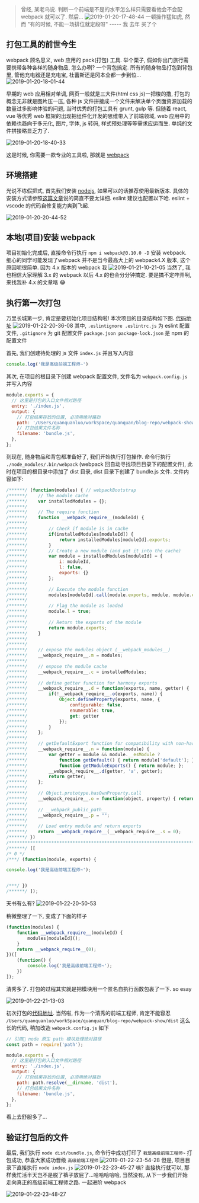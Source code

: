 > 曾经, 某老鸟说. 判断一个前端是不是的水平怎么样只需要看他会不会配 webpack 就可以了. 然后...
![2019-01-20-17-48-44](http://img.blog.niubishanshan.top/2019-01-20-17-48-44.png)
> 一顿操作猛如虎, 然而 "有的时候, 不能一场排位就定段呀" ----- 我  去年   买了个

## 打包工具的前世今生

webpack 顾名思义, web 应用的 pack(打包) 工具. 举个栗子, 假如你出门旅行需要携带各种各样的随身物品, 怎么办咧? 一个背包搞定. 所有的随身物品打包到背包里, 管他充电器还是充电宝, 杜蕾斯还是冈本全都一步到位...
![2019-01-20-18-01-44](http://img.blog.niubishanshan.top/2019-01-20-18-01-44.png)

早期的 web 应用相对单调, 网页一般就是三大件(html css js)一把梭的撸, 打包的概念无非就是图片压一压, 各种 js 文件拼接成一个文件来解决单个页面资源加载的数量过多影响体验的问题, 当时优秀的打包工具有 grunt, gulp 等. 但随着 react, vue 等优秀 web 框架的出现把组件化开发的思维带入了前端领域, web 应用中的依赖也趋向于多元化, 图片, 字体, js 转码, 样式预处理等等需求应运而生. 单纯的文件拼接略显乏力了.

![2019-01-20-18-40-33](http://img.blog.niubishanshan.top/2019-01-20-18-40-33.png)

这是时候, 你需要一款专业的工具啦, 那就是 [webpack](https://webpack.js.org/)

## 环境搭建

光说不练假把式, 首先我们安装 [nodejs](https://nodejs.org/en/), 如果可以的话推荐使用最新版本. 具体的安装方式请参照[这篇文章](https://juejin.im/post/5bfd43986fb9a049ed308f1a)说的简直不要太详细. eslint 建议也配置以下哈. eslint + vscode 的代码自修复能力爽到飞起.

![2019-01-20-20-44-52](http://img.blog.niubishanshan.top/2019-01-20-20-44-52.png)

## 本地(项目)安装 webpack

项目初始化完成后, 直接命令行执行 `npm i webpack@3.10.0 -D` 安装 webpack. 细心的同学可能发现了webpack 并不是当今最高大上的 webpack4.X 版本, 这个原因呢很简单. 因为 4.x 版本的 webpack 我
![2019-01-21-10-21-05](http://img.blog.niubishanshan.top/2019-01-21-10-21-05.png)
当然了, 我也相信大家理解 3.x 的 webpack 以后 4.x 的也会分分钟搞定. 要是搞不定咋弄咧, 来找我补 4.x 的文章咯 😂

## 执行第一次打包

万里长城第一步, 肯定是要初始化项目结构啦! 本次项目的目录结构如下图. [代码地址](https://github.com/luoquanquan/webpack-show/commit/efd7c6eed19936202fcb385a00bd46e52bcb4d7c)
![2019-01-22-20-36-08](http://img.blog.niubishanshan.top/2019-01-22-20-36-08.png)
其中, `.eslintignore .eslintrc.js` 为 eslint 配置文件, `.gitignore` 为 git 配置文件 `package.json package-lock.json` 是 npm 的配置文件

首先, 我们创建待处理的 js 文件 `index.js` 并且写入内容

```js
console.log('我是高级前端工程师~')
```

其次, 在项目的根目录下创建 webpack 配置文件, 文件名为 `webpack.config.js` 并写入内容

```js
module.exports = {
  // 这里是打包的入口文件相对路径
  entry: './index.js',
  output: {
    // 打包结果存放的位置, 必须用绝对路劲
    path: '/Users/quanquanluo/workSpace/quanquan/blog-repo/webpack-show/dist',
    // 打包结果文件名称
    filename: 'bundle.js',
  },
};
```

到现在, 随身物品和背包都准备好了, 我们开始执行打包操作. 命令行执行 `./node_modules/.bin/webpack` (webpack 回自动寻找项目目录下的配置文件), 此时在项目的根目录中添加了 dist 目录, dist 目录下创建了 bundle.js 文件. 文件内容如下:

```js
/******/ (function(modules) { // webpackBootstrap
/******/ 	// The module cache
/******/ 	var installedModules = {};
/******/
/******/ 	// The require function
/******/ 	function __webpack_require__(moduleId) {
/******/
/******/ 		// Check if module is in cache
/******/ 		if(installedModules[moduleId]) {
/******/ 			return installedModules[moduleId].exports;
/******/ 		}
/******/ 		// Create a new module (and put it into the cache)
/******/ 		var module = installedModules[moduleId] = {
/******/ 			i: moduleId,
/******/ 			l: false,
/******/ 			exports: {}
/******/ 		};
/******/
/******/ 		// Execute the module function
/******/ 		modules[moduleId].call(module.exports, module, module.exports, __webpack_require__);
/******/
/******/ 		// Flag the module as loaded
/******/ 		module.l = true;
/******/
/******/ 		// Return the exports of the module
/******/ 		return module.exports;
/******/ 	}
/******/
/******/
/******/ 	// expose the modules object (__webpack_modules__)
/******/ 	__webpack_require__.m = modules;
/******/
/******/ 	// expose the module cache
/******/ 	__webpack_require__.c = installedModules;
/******/
/******/ 	// define getter function for harmony exports
/******/ 	__webpack_require__.d = function(exports, name, getter) {
/******/ 		if(!__webpack_require__.o(exports, name)) {
/******/ 			Object.defineProperty(exports, name, {
/******/ 				configurable: false,
/******/ 				enumerable: true,
/******/ 				get: getter
/******/ 			});
/******/ 		}
/******/ 	};
/******/
/******/ 	// getDefaultExport function for compatibility with non-harmony modules
/******/ 	__webpack_require__.n = function(module) {
/******/ 		var getter = module && module.__esModule ?
/******/ 			function getDefault() { return module['default']; } :
/******/ 			function getModuleExports() { return module; };
/******/ 		__webpack_require__.d(getter, 'a', getter);
/******/ 		return getter;
/******/ 	};
/******/
/******/ 	// Object.prototype.hasOwnProperty.call
/******/ 	__webpack_require__.o = function(object, property) { return Object.prototype.hasOwnProperty.call(object, property); };
/******/
/******/ 	// __webpack_public_path__
/******/ 	__webpack_require__.p = "";
/******/
/******/ 	// Load entry module and return exports
/******/ 	return __webpack_require__(__webpack_require__.s = 0);
/******/ })
/************************************************************************/
/******/ ([
/* 0 */
/***/ (function(module, exports) {

console.log('我是高级前端工程师~');


/***/ })
/******/ ]);
```

天书有么有?
![2019-01-22-20-50-53](http://img.blog.niubishanshan.top/2019-01-22-20-50-53.png)

稍微整理了一下, 变成了下面的样子

```js
(function(modules) {
 	function __webpack_require__(moduleId) {
 		modules[moduleId]();
 	}
 	return __webpack_require__(0);
})([
    (function() {
        console.log('我是高级前端工程师~');
    })
]);
```

清秀多了. 打包的过程其实就是把模块用一个匿名自执行函数包裹了一下. so esay

![2019-01-22-21-13-03](http://img.blog.niubishanshan.top/2019-01-22-21-13-03.png)

初次打包的[代码地址](https://github.com/luoquanquan/webpack-show/commit/a5bc1a3790a5ea314ec73068db82ab3fe6a6d6aa). 当然啦, 作为一个清秀的前端工程师, 肯定不能容忍 `/Users/quanquanluo/workSpace/quanquan/blog-repo/webpack-show/dist` 这么长的代码, 稍加改造 `webpack.config.js` 如下

```js
// 引用 node 原生 path 模块处理绝对路径
const path = require('path');

module.exports = {
  // 这里是打包的入口文件相对路径
  entry: './index.js',
  output: {
    // 打包结果存放的位置, 必须用绝对路劲
    path: path.resolve(__dirname, 'dist'),
    // 打包结果文件名称
    filename: 'bundle.js',
  },
};
```

看上去舒服多了...

## 验证打包后的文件

最后, 我们执行 `node dist/bundle.js`, 命令行中成功打印了 `我是高级前端工程师~` 打包成功, 恭喜大家成功晋级 `高级前端工程师`
![2019-01-22-23-54-28](http://img.blog.niubishanshan.top/2019-01-22-23-54-28.png)
但是, 项目目录下直接执行 `node index.js`
![2019-01-22-23-45-27](http://img.blog.niubishanshan.top/2019-01-22-23-45-27.png)
咦? 直接执行就可以, 那样我忙活半天岂不是脱了裤子放屁了...哈哈哈哈哈, 当然没有, 从下一步我们开始走向真正的高级前端工程师之路. 一起进阶 webpack

![2019-01-22-23-48-27](http://img.blog.niubishanshan.top/2019-01-22-23-48-27.png)









